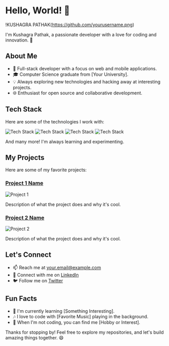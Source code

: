 # Hello, World! 👋

!KUSHAGRA PATHAK(https://github.com/yourusername.png)

I'm Kushagra Pathak, a passionate developer with a love for coding and innovation. 🚀

## About Me

- 🌟 Full-stack developer with a focus on web and mobile applications.
- 🎓 Computer Science graduate from [Your University].
- 💡 Always exploring new technologies and hacking away at interesting projects.
- 🌐 Enthusiast for open source and collaborative development.

## Tech Stack

Here are some of the technologies I work with:

![Tech Stack](https://img.shields.io/badge/-JavaScript-yellow?style=flat&logo=javascript)
![Tech Stack](https://img.shields.io/badge/-React-blue?style=flat&logo=react)
![Tech Stack](https://img.shields.io/badge/-Node.js-green?style=flat&logo=node.js)
![Tech Stack](https://img.shields.io/badge/-Python-yellowgreen?style=flat&logo=python)

And many more! I'm always learning and experimenting.

## My Projects

Here are some of my favorite projects:

### [Project 1 Name](https://github.com/yourusername/project1)

![Project 1](https://github.com/yourusername/project1/raw/main/screenshot.png)

Description of what the project does and why it's cool.

### [Project 2 Name](https://github.com/yourusername/project2)

![Project 2](https://github.com/yourusername/project2/raw/main/screenshot.png)

Description of what the project does and why it's cool.

## Let's Connect

- 📫 Reach me at [your.email@example.com](mailto:your.email@example.com)
- 💬 Connect with me on [LinkedIn](https://www.linkedin.com/in/yourusername)
- 🐦 Follow me on [Twitter](https://twitter.com/yourusername)

## Fun Facts

- 🌱 I'm currently learning [Something Interesting].
- 🎶 I love to code with [Favorite Music] playing in the background.
- 🌄 When I'm not coding, you can find me [Hobby or Interest].

Thanks for stopping by! Feel free to explore my repositories, and let's build amazing things together. 😄
